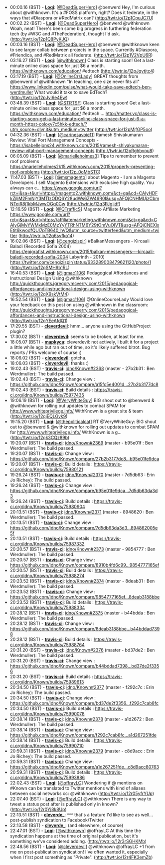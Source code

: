 * 00:00.16 (BST) - __[Loqi](https://github.com/Loqi)__: [<a href="https://twitter.com/DeadSuperHero">@DeadSuperHero</a>] @benwerd Hey, I'm curious about @withknown. It's a #FOSS platform, right? Does it federate, in the ways that #Diaspora or #RedMatrix can? (http://twtr.io/12p1CpuJC7U)
* 00:02.22 (BST) - __[Loqi](https://github.com/Loqi)__: [<a href="https://twitter.com/DeadSuperHero">@DeadSuperHero</a>] @benwerd @withknown Woah, neat! There's been some big progress in furthering federation tech (by #W3C and #TheFederation), thought I'd ask. (http://twtr.io/12p1Q8PyKJQ)
* 00:03.16 (BST) - __[Loqi](https://github.com/Loqi)__: [<a href="https://twitter.com/DeadSuperHero">@DeadSuperHero</a>] @benwerd @withknown keen to see larger collab between projects in the space. Currently #Diaspora, #Friendica, and #RedMatrix all federate. (http://twtr.io/12p1V2VpU6R)
* 03:16.27 (BST) - __[Loqi](https://github.com/Loqi)__: [<a href="https://twitter.com/withknown">@withknown</a>] Class is starting soon! Get a last-minute online class space for just $6 a month. https://withknown.com/education/ #edtech (http://twtr.io/12pJqvtjtc4)
* 03:17.19 (BST) - __[Loqi](https://github.com/Loqi)__: [<a href="https://twitter.com/OnlineCrsLady">@OnlineCrsLady</a>] GREAT thoughts from @benwerd of @withknown "In teaching, one size never fits all" https://www.linkedin.com/pulse/what-would-take-save-edtech-ben-werdmuller What would it take to save EdTech? (http://twtr.io/12pJvi6e4Ew)
* 03:48.39 (BST) - __[Loqi](https://github.com/Loqi)__: [<a href="https://twitter.com/STRTSF">@STRTSF</a>] Class is starting soon! Get a last-minute online class space for just $6 a month. https://withknown.com/education/ #edtech:… http://matter.vc/class-is-starting-soon-get-a-last-minute-online-class-space-for-just-6-a-month-httpst-coloxv7c5hkk-edtech/?utm_source=dlvr.it&utm_medium=twitter (http://twtr.io/12pMjfGP5oo)
* 04:32.36 (BST) - __[Loqi](https://github.com/Loqi)__: [<a href="https://twitter.com/carinesavoie11">@carinesavoie11</a>] Ramesh Shivakumaran Review: Vital Port Management Concepts - https://isabellejons24.withknown.com/2015/ramesh-shivakumaran-review-vital-port-management-concepts (http://twtr.io/12pRghbvpu8)
* 06:05.09 (BST) - __[Loqi](https://github.com/Loqi)__: [<a href="https://twitter.com/marielleholmes3">@marielleholmes3</a>] Tips to remember to prevent roof problems https://marielleholmes2k15.withknown.com/2015/properly-preventing-roof-problems (http://twtr.io/12p_0oMbSTC)
* 11:47.03 (BST) - __[Loqi](https://github.com/Loqi)__: [<a href="https://twitter.com/msmagento">@msmagento</a>] about Magento - I am a Magento Developers. I sell Magento Extensions with exclusive high quality. You always can c... https://www.google.com/url?rct=j&sa=t&url=https://magento2.withknown.com/&ct=ga&cd=CAIyHDFkZjliM2FmNjY3MTIzODQ6Y28udWs6ZW46R0I&usg=AFQjCNHMUjzCbmNTqiR8j1kbMJwwOGq0Cw (http://twtr.io/12q3PJgiidf)
* 12:16.59 (BST) - __[Loqi](https://github.com/Loqi)__: [<a href="https://twitter.com/QTrafficS">@QTrafficS</a>] Magento Affiliate Marketing https://www.google.com/url?rct=j&sa=t&url=https://affiliatemarketing.withknown.com/&ct=ga&cd=CAIyGjMyYWMxMzE0MzYyYTRhNTM6Y29tOmVuOlVT&usg=AFQjCNEXlxEtit6kwodfQUI7pTB640_hVQ&utm_source=twitterfeed&utm_medium=twitter (http://twtr.io/12q6svfko14)
* 16:02.06 (BST) - __[Loqi](https://github.com/Loqi)__: [<a href="https://twitter.com/cengizispir">@cengizispir</a>] #BalkanMessengers - Kircaali Baladi (Recorded Sofia 2004)  https://epigrafist.withknown.com/2015/balkan-messengers---kircaali-baladi-recorded-sofia-2004  Labyrinth - 2010) https://twitter.com/cengizispir/status/633289008479621120/photo/1 (http://twtr.io/12qSMH9b1RL)
* 16:40.53 (BST) - __[Loqi](https://github.com/Loqi)__: [<a href="https://twitter.com/jgmac1106">@jgmac1106</a>] Pedagogical Affordances and Instructional Design Using @withknown http://quickthoughts.jgregorymcverry.com/2015/pedagogical-affordances-and-instructional-design-using-withknown (http://twtr.io/12qX9skVtM4)
* 16:52.54 (BST) - __[Loqi](https://github.com/Loqi)__: [<a href="https://twitter.com/jgmac1106">@jgmac1106</a>] @OnlineCourseLady Would love your feedback on this post on using @withknown in the classroom: http://quickthoughts.jgregorymcverry.com/2015/pedagogical-affordances-and-instructional-design-using-withknown (http://twtr.io/12qYEeAfdQ1)
* 17:29.55 (BST) - __[cleverdevil](https://github.com/cleverdevil)__: hmm... anyone using the GitHubProject plugin?
* 17:30.02 (BST) - __[cleverdevil](https://github.com/cleverdevil)__: seems to be broken, at least for me.
* 18:05.07 (BST) - __[mapkyca](https://github.com/mapkyca)__: cleverdevil: not actively, I built it for a project a little while ago but ran out of time, so it's likely suffered bitrot. Bug reports / PRs welcome of course :)
* 18:06.02 (BST) - __[cleverdevil](https://github.com/cleverdevil)__: gotcha.
* 18:06.03 (BST) - __[cleverdevil](https://github.com/cleverdevil)__: thanks :)
* 19:02.43 (BST) - __[travis-ci](https://github.com/travis-ci)__: <a href="https://github.com/idno/Known/issues/2368">idno/Known#2368</a> (master - 27b2b31 : Ben Werdmuller): The build passed.
* 19:02.43 (BST) - __[travis-ci](https://github.com/travis-ci)__: Change view : https://github.com/idno/Known/compare/a15fc5e4001d...27b2b3177dc8
* 19:02.43 (BST) - __[travis-ci](https://github.com/travis-ci)__: Build details : https://travis-ci.org/idno/Known/builds/75977435
* 19:06.19 (BST) - __[Loqi](https://github.com/Loqi)__: [<a href="https://twitter.com/VeryWhiteGuy">@VeryWhiteGuy</a>] BIG shout out to @benwerd & @withknown for rolling out updates to combat SPAM for http://www.whiteprivilege.info/ WithKnown is a great site & team (http://twtr.io/12qjEQLGvk9)
* 19:15.20 (BST) - __[Loqi](https://github.com/Loqi)__: [<a href="https://twitter.com/thepoliticalcat">@thepoliticalcat</a>] RT @VeryWhiteGuy: BIG shout out to @benwerd & @withknown for rolling out updates to combat SPAM for http://www.whiteprivilege.info/ WithKnown is a g… (http://twtr.io/12qk3CQz89b)
* 19:20.07 (BST) - __[travis-ci](https://github.com/travis-ci)__: <a href="https://github.com/idno/Known/issues/2369">idno/Known#2369</a> (master - b95e01f : Ben Werdmuller): The build passed.
* 19:20.07 (BST) - __[travis-ci](https://github.com/travis-ci)__: Change view : https://github.com/idno/Known/compare/27b2b3177dc8...b95e01fe9dca
* 19:20.07 (BST) - __[travis-ci](https://github.com/travis-ci)__: Build details : https://travis-ci.org/idno/Known/builds/75980121
* 19:26.24 (BST) - __[travis-ci](https://github.com/travis-ci)__: <a href="https://github.com/idno/Known/issues/2370">idno/Known#2370</a> (master - 7d5db63 : Erin Jo Richey): The build passed.
* 19:26.24 (BST) - __[travis-ci](https://github.com/travis-ci)__: Change view : https://github.com/idno/Known/compare/b95e01fe9dca...7d5db63da3d3
* 19:26.24 (BST) - __[travis-ci](https://github.com/travis-ci)__: Build details : https://travis-ci.org/idno/Known/builds/75980904
* 20:13.51 (BST) - __[travis-ci](https://github.com/travis-ci)__: <a href="https://github.com/idno/Known/issues/2371">idno/Known#2371</a> (master - 8948620 : Ben Werdmuller): The build passed.
* 20:13.51 (BST) - __[travis-ci](https://github.com/travis-ci)__: Change view : https://github.com/idno/Known/compare/7d5db63da3d3...894862005e5f
* 20:13.51 (BST) - __[travis-ci](https://github.com/travis-ci)__: Build details : https://travis-ci.org/idno/Known/builds/75987332
* 20:20.57 (BST) - __[travis-ci](https://github.com/travis-ci)__: <a href="https://github.com/idno/Known/issues/2373">idno/Known#2373</a> (master - 9854777 : Ben Werdmuller): The build passed.
* 20:20.57 (BST) - __[travis-ci](https://github.com/travis-ci)__: Change view : https://github.com/idno/Known/compare/8910b4fd6c99...9854777165ef
* 20:20.57 (BST) - __[travis-ci](https://github.com/travis-ci)__: Build details : https://travis-ci.org/idno/Known/builds/75988274
* 20:23.52 (BST) - __[travis-ci](https://github.com/travis-ci)__: <a href="https://github.com/idno/Known/issues/2374">idno/Known#2374</a> (master - 8deab31 : Ben Werdmuller): The build passed.
* 20:23.52 (BST) - __[travis-ci](https://github.com/travis-ci)__: Change view : https://github.com/idno/Known/compare/9854777165ef...8deab3188bbe
* 20:23.52 (BST) - __[travis-ci](https://github.com/travis-ci)__: Build details : https://travis-ci.org/idno/Known/builds/75988334
* 20:28.12 (BST) - __[travis-ci](https://github.com/travis-ci)__: <a href="https://github.com/idno/Known/issues/2375">idno/Known#2375</a> (master - b44bdda : Ben Werdmuller): The build passed.
* 20:28.12 (BST) - __[travis-ci](https://github.com/travis-ci)__: Change view : https://github.com/idno/Known/compare/8deab3188bbe...b44bddad7398
* 20:28.12 (BST) - __[travis-ci](https://github.com/travis-ci)__: Build details : https://travis-ci.org/idno/Known/builds/75988764
* 20:31.20 (BST) - __[travis-ci](https://github.com/travis-ci)__: <a href="https://github.com/idno/Known/issues/2376">idno/Known#2376</a> (master - bd37de2 : Ben Werdmuller): The build passed.
* 20:31.20 (BST) - __[travis-ci](https://github.com/travis-ci)__: Change view : https://github.com/idno/Known/compare/b44bddad7398...bd37de2f3356
* 20:31.20 (BST) - __[travis-ci](https://github.com/travis-ci)__: Build details : https://travis-ci.org/idno/Known/builds/75989613
* 20:34.50 (BST) - __[travis-ci](https://github.com/travis-ci)__: <a href="https://github.com/idno/Known/issues/2377">idno/Known#2377</a> (master - f292c7c : Erin Jo Richey): The build passed.
* 20:34.50 (BST) - __[travis-ci](https://github.com/travis-ci)__: Change view : https://github.com/idno/Known/compare/bd37de2f3356...f292c7cab8fc
* 20:34.50 (BST) - __[travis-ci](https://github.com/travis-ci)__: Build details : https://travis-ci.org/idno/Known/builds/75990078
* 20:38.14 (BST) - __[travis-ci](https://github.com/travis-ci)__: <a href="https://github.com/idno/Known/issues/2378">idno/Known#2378</a> (master - a1d2672 : Ben Werdmuller): The build passed.
* 20:38.14 (BST) - __[travis-ci](https://github.com/travis-ci)__: Change view : https://github.com/idno/Known/compare/f292c7cab8fc...a1d267251fde
* 20:38.14 (BST) - __[travis-ci](https://github.com/travis-ci)__: Build details : https://travis-ci.org/idno/Known/builds/75990710
* 20:59.31 (BST) - __[travis-ci](https://github.com/travis-ci)__: <a href="https://github.com/idno/Known/issues/2379">idno/Known#2379</a> (master - c8d9acc : Erin Jo Richey): The build passed.
* 20:59.31 (BST) - __[travis-ci](https://github.com/travis-ci)__: Change view : https://github.com/idno/Known/compare/a1d267251fde...c8d9acc80763
* 20:59.31 (BST) - __[travis-ci](https://github.com/travis-ci)__: Build details : https://travis-ci.org/idno/Known/builds/75993886
* 22:02.43 (BST) - __[Loqi](https://github.com/Loqi)__: [<a href="https://twitter.com/offrayLC">@offrayLC</a>] Wondering if @ mentions on #Known can be translated to Twitter mentions with kind of aliases between social networks cc: @withknown (http://twtr.io/12r05yfrYUp)
* 22:07.40 (BST) - __[Loqi](https://github.com/Loqi)__: [<a href="https://twitter.com/offrayLC">@offrayLC</a>] @withknown There is any way to tweet a status post after is published only in known? (http://twtr.io/12r0Yj8k8Up)
* 22:13.51 (BST) - __[cleverde_](https://github.com/cleverde_)__: ^^^ that's a feature I'd like to see as well... post-publish syndication to Facebook/Twitter
* 22:13.58 (BST) - __[cleverde_](https://github.com/cleverde_)__: (and elsewhere, of course)
* 22:47.01 (BST) - __[Loqi](https://github.com/Loqi)__: [<a href="https://twitter.com/withknown">@withknown</a>] @offrayLC At this time the syndication happens at the time of original publication, but it's something we've considered adding. (http://twtr.io/12r3rSGHKMb)
* 22:48.56 (BST) - __[Loqi](https://github.com/Loqi)__: [<a href="https://twitter.com/cleverdevil">@cleverdevil</a>] @withknown @offrayLC +1 from me on post-publication syndication! I've often wanted it, especially when I first post something as "Private". (http://twtr.io/12r4FK3emZb)
